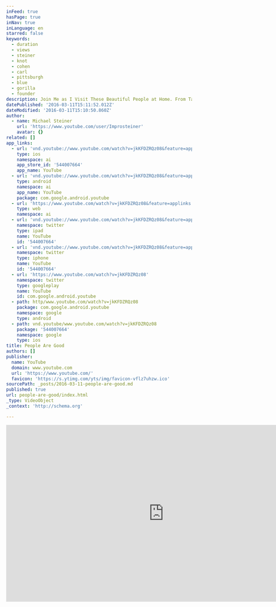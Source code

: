 ```yaml
---
inFeed: true
hasPage: true
inNav: true
inLanguage: en
starred: false
keywords:
  - duration
  - views
  - steiner
  - knot
  - cohen
  - carl
  - pittsburgh
  - blue
  - gorilla
  - founder
description: Join Me as I Visit These Beautiful People at Home. From Tashkent to St. Petersburg
datePublished: '2016-03-11T15:11:52.012Z'
dateModified: '2016-03-11T15:10:50.860Z'
author:
  - name: Michael Steiner
    url: 'https://www.youtube.com/user/Improsteiner'
    avatar: {}
related: []
app_links:
  - url: 'vnd.youtube://www.youtube.com/watch?v=jkKFDZRQz08&feature=applinks'
    type: ios
    namespace: ai
    app_store_id: '544007664'
    app_name: YouTube
  - url: 'vnd.youtube://www.youtube.com/watch?v=jkKFDZRQz08&feature=applinks'
    type: android
    namespace: ai
    app_name: YouTube
    package: com.google.android.youtube
  - url: 'https://www.youtube.com/watch?v=jkKFDZRQz08&feature=applinks'
    type: web
    namespace: ai
  - url: 'vnd.youtube://www.youtube.com/watch?v=jkKFDZRQz08&feature=applinks'
    namespace: twitter
    type: ipad
    name: YouTube
    id: '544007664'
  - url: 'vnd.youtube://www.youtube.com/watch?v=jkKFDZRQz08&feature=applinks'
    namespace: twitter
    type: iphone
    name: YouTube
    id: '544007664'
  - url: 'https://www.youtube.com/watch?v=jkKFDZRQz08'
    namespace: twitter
    type: googleplay
    name: YouTube
    id: com.google.android.youtube
  - path: http/www.youtube.com/watch?v=jkKFDZRQz08
    package: com.google.android.youtube
    namespace: google
    type: android
  - path: vnd.youtube/www.youtube.com/watch?v=jkKFDZRQz08
    package: '544007664'
    namespace: google
    type: ios
title: People Are Good
authors: []
publisher:
  name: YouTube
  domain: www.youtube.com
  url: 'https://www.youtube.com/'
  favicon: 'https://s.ytimg.com/yts/img/favicon-vflz7uhzw.ico'
sourcePath: _posts/2016-03-11-people-are-good.md
published: true
url: people-are-good/index.html
_type: VideoObject
_context: 'http://schema.org'

---
```

<iframe src="https://cdn.embedly.com/widgets/media.html?src=https%3A%2F%2Fwww.youtube.com%2Fembed%2FjkKFDZRQz08%3Ffeature%3Doembed&amp;url=https%3A%2F%2Fwww.youtube.com%2Fwatch%3Fv%3DjkKFDZRQz08&amp;image=https%3A%2F%2Fi.ytimg.com%2Fvi%2FjkKFDZRQz08%2Fhqdefault.jpg&amp;key=b7d04c9b404c499eba89ee7072e1c4f7&amp;type=text%2Fhtml&amp;schema=youtube" width="854" height="480" scrolling="no" frameborder="0" allowfullscreen="allowfullscreen" style=""></iframe>